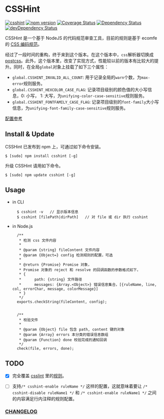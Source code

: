 CSSHint
===
[![csshint](https://travis-ci.org/ecomfe/node-csshint.svg?branch=master)](https://travis-ci.org/ecomfe/node-csshint)
[![npm version](https://badge.fury.io/js/csshint.svg)](http://badge.fury.io/js/csshint)
[![Coverage Status](https://img.shields.io/coveralls/ecomfe/node-csshint.svg?style=flat)](https://coveralls.io/r/ecomfe/node-csshint)
[![Dependency Status](https://david-dm.org/ecomfe/node-csshint.png)](https://david-dm.org/ecomfe/node-csshint)
[![devDependency Status](https://david-dm.org/ecomfe/node-csshint/dev-status.png)](https://david-dm.org/ecomfe/node-csshint#info=devDependencies)

CSSHint 是一个基于 NodeJS 的代码规范审查工具，目前的规则是基于 ecomfe 的 [CSS 编码规范](https://github.com/ecomfe/spec/blob/master/css-style-guide.md)。

经过了一段时间的重构，终于来到这个版本。在这个版本中，`css`解析器切换成 [postcss](https://github.com/postcss/postcss)。此外，这个版本里，改变了实现方式，性能较以前的版本有比较大的提升。同时，在全局`global`对象上挂载了如下三个属性：

- `global.CSSHINT_INVALID_ALL_COUNT`: 用于记录全局的`warn`个数，为`max-error`规则服务。
- `global.CSSHINT_HEXCOLOR_CASE_FLAG`: 记录项目级别的颜色值的大小写信息，0: 小写， 1: 大写，为`unifying-color-case-sensitive`规则服务。
- `global.CSSHINT_FONTFAMILY_CASE_FLAG`: 记录项目级别的`font-family`大小写信息，为`unifying-font-family-case-sensitive`规则服务。

[配置参考](https://github.com/ecomfe/node-csshint/blob/master/lib/config.js)


Install & Update
-------

CSSHint 已发布到 npm 上，可通过如下命令安装。

    $ [sudo] npm install csshint [-g]

升级 CSSHint 请用如下命令。

    $ [sudo] npm update csshint [-g]
    

Usage
------

- in CLI
	
		$ csshint -v   // 显示版本信息
		$ csshint [filePath|dirPath]   // 对 file 或 dir 执行 csshint 		
- in Node.js
        
    	/**
	     * 检测 css 文件内容
	     *
	     * @param {string} fileContent 文件内容
	     * @param {Object=} config 检测规则的配置，可选
	     *
	     * @return {Promise} Promise 对象，
	     * Promise 对象的 reject 和 resolve 的回调函数的参数格式如下，
	     * {
	     * 		path: {string} 文件路径
	     * 		messages: {Array.<Object>} 错误信息集合，[{ruleName, line, col, errorChar, message, colorMessage}]
	     * }
	     */
	    exports.checkString(fileContent, config);
    
    
	    /**
	     * 校验文件
	     *
	     * @param {Object} file 包含 path, content 键的对象
	     * @param {Array} errors 本分类的错误信息数组
	     * @param {Function} done 校验完成的通知回调
	     */
	    check(file, errors, done);
 

TODO
------

- [x] 完全覆盖 [csslint](https://github.com/CSSLint/csslint) 里的[规则](https://github.com/CSSLint/csslint/wiki/Rules)。
- [ ] 支持`/* csshint-enable ruleName */` 这样的配置，这就意味着要让 `/* csshint-disable ruleName1 */` 和 `/* csshint-enable ruleName1 */` 之间的内容满足行内注释的规则配置。


### [CHANGELOG](https://github.com/ecomfe/node-csshint/blob/master/CHANGELOG.md)
